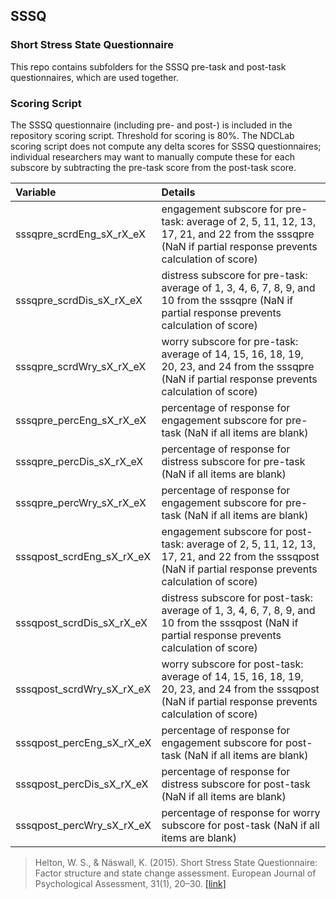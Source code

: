 ## SSSQ
### Short Stress State Questionnaire

This repo contains subfolders for the SSSQ pre-task and post-task questionnaires, which are used together.


### Scoring Script
The SSSQ questionnaire (including pre- and post-) is included in the repository scoring script. Threshold for scoring is 80%. The NDCLab scoring script does not compute any delta scores for SSSQ questionnaires; individual researchers may want to manually compute these for each subscore by subtracting the pre-task score from the post-task score.

| Variable | Details |
| :--  | :--  |
| sssqpre_scrdEng_sX_rX_eX | engagement subscore for pre-task: average of 2, 5, 11, 12, 13, 17, 21, and 22 from the sssqpre (NaN if partial response prevents calculation of score) |
| sssqpre_scrdDis_sX_rX_eX | distress subscore for pre-task: average of 1, 3, 4, 6, 7, 8, 9, and 10 from the sssqpre (NaN if partial response prevents calculation of score) |
| sssqpre_scrdWry_sX_rX_eX | worry subscore for pre-task: average of 14, 15, 16, 18, 19, 20, 23, and 24 from the sssqpre (NaN if partial response prevents calculation of score) |
| sssqpre_percEng_sX_rX_eX | percentage of response for engagement subscore for pre-task (NaN if all items are blank) |
| sssqpre_percDis_sX_rX_eX | percentage of response for distress subscore for pre-task (NaN if all items are blank) |
| sssqpre_percWry_sX_rX_eX | percentage of response for engagement subscore for pre-task (NaN if all items are blank) |
| sssqpost_scrdEng_sX_rX_eX | engagement subscore for post-task: average of 2, 5, 11, 12, 13, 17, 21, and 22 from the sssqpost (NaN if partial response prevents calculation of score) |
| sssqpost_scrdDis_sX_rX_eX | distress subscore for post-task: average of 1, 3, 4, 6, 7, 8, 9, and 10 from the sssqpost (NaN if partial response prevents calculation of score) |
| sssqpost_scrdWry_sX_rX_eX | worry subscore for post-task: average of 14, 15, 16, 18, 19, 20, 23, and 24 from the sssqpost (NaN if partial response prevents calculation of score) |
| sssqpost_percEng_sX_rX_eX | percentage of response for engagement subscore for post-task (NaN if all items are blank) |
| sssqpost_percDis_sX_rX_eX | percentage of response for distress subscore for post-task (NaN if all items are blank) |
| sssqpost_percWry_sX_rX_eX | percentage of response for worry subscore for post-task (NaN if all items are blank) |

> Helton, W. S., & Näswall, K. (2015). Short Stress State Questionnaire: Factor structure and state change assessment. European Journal of Psychological Assessment, 31(1), 20–30. [[link]](https://psycnet.apa.org/record/2014-09900-001)